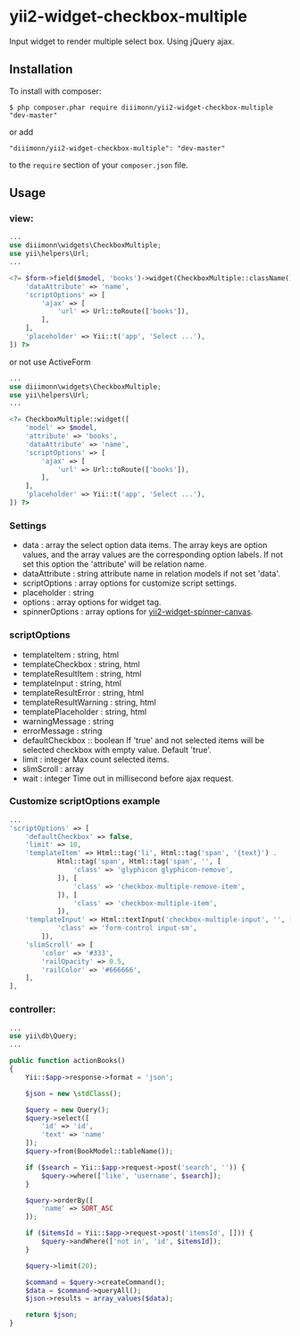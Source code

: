 # yii2-widget-checkbox-multiple
Input widget to render multiple select box. Using jQuery ajax.

## Installation

To install with composer:

```
$ php composer.phar require diiimonn/yii2-widget-checkbox-multiple "dev-master"
```

or add

```
"diiimonn/yii2-widget-checkbox-multiple": "dev-master"
```

to the ```require``` section of your `composer.json` file.

## Usage

### view:
```php
...
use diiimonn\widgets\CheckboxMultiple;
use yii\helpers\Url;
...

<?= $form->field($model, 'books')->widget(CheckboxMultiple::className(), [
    'dataAttribute' => 'name',
    'scriptOptions' => [
        'ajax' => [
            'url' => Url::toRoute(['books']),
        ],
    ],
    'placeholder' => Yii::t('app', 'Select ...'),
]) ?>
```
or not use ActiveForm
```php
...
use diiimonn\widgets\CheckboxMultiple;
use yii\helpers\Url;
...

<?= CheckboxMultiple::widget([
    'model' => $model,
    'attribute' => 'books',
    'dataAttribute' => 'name',
    'scriptOptions' => [
        'ajax' => [
            'url' => Url::toRoute(['books']),
        ],
    ],
    'placeholder' => Yii::t('app', 'Select ...'),
]) ?>
```

### Settings
* data : array the select option data items. The array keys are option values, and the array values are the corresponding option labels. If not set this option the 'attribute' will be relation name.
* dataAttribute : string attribute name in relation models if not set 'data'.
* scriptOptions : array options for customize script settings.
* placeholder : string
* options : array options for widget tag.
* spinnerOptions : array options for [yii2-widget-spinner-canvas](https://github.com/diiimonn/yii2-widget-spinner-canvas).

### scriptOptions
* templateItem : string, html
* templateCheckbox : string, html
* templateResultItem : string, html
* templateInput : string, html
* templateResultError : string, html
* templateResultWarning : string, html
* templatePlaceholder : string, html
* warningMessage : string
* errorMessage : string
* defaultCheckbox :: boolean If 'true' and not selected items will be selected checkbox with empty value. Default 'true'.
* limit : integer Max count selected items.
* slimScroll : array
* wait : integer Time out in millisecond before ajax request.

### Customize scriptOptions example
```php
...
'scriptOptions' => [
    'defaultCheckbox' => false,
    'limit' => 10,
    'templateItem' => Html::tag('li', Html::tag('span', '{text}') .
            Html::tag('span', Html::tag('span', '', [
                'class' => 'glyphicon glyphicon-remove',
            ]), [
                'class' => 'checkbox-multiple-remove-item',
            ]), [
                'class' => 'checkbox-multiple-item',
            ]),
    'templateInput' => Html::textInput('checkbox-multiple-input', '', [
            'class' => 'form-control input-sm',
        ]),
    'slimScroll' => [
        'color' => '#333',
        'railOpacity' => 0.5,
        'railColor' => '#666666',
    ],
],
```

### controller:
```php
...
use yii\db\Query;
...

public function actionBooks()
{
    Yii::$app->response->format = 'json';

    $json = new \stdClass();

    $query = new Query();
    $query->select([
        'id' => 'id',
        'text' => 'name'
    ]);
    $query->from(BookModel::tableName());

    if ($search = Yii::$app->request->post('search', '')) {
        $query->where(['like', 'username', $search]);
    }

    $query->orderBy([
        'name' => SORT_ASC
    ]);

    if ($itemsId = Yii::$app->request->post('itemsId', [])) {
        $query->andWhere(['not in', 'id', $itemsId]);
    }

    $query->limit(20);

    $command = $query->createCommand();
    $data = $command->queryAll();
    $json->results = array_values($data);

    return $json;
}
```